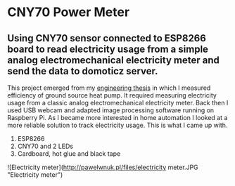 # CNY70 Power Meter
## Using CNY70 sensor connected to ESP8266 board to read electricity usage from a simple analog electromechanical electricity meter and send the data to domoticz server.

This project emerged from my [engineering thesis](https://pawelwnuk.pl/files/Pawel%20Wnuk%20-%20Praca%20inzynierska.pdf) in which I measured efficiency of ground source heat pump. 
It required measuring electricity usage from a classic analog electromechanical electricity meter. Back then I used USB webcam and adapted image processing software running on Raspberry Pi. 
As I became more interested in home automation I looked at a more reliable solution to track electricity usage. This is what I came up with.

1. ESP8266
2. CNY70 and 2 LEDs
3. Cardboard, hot glue and black tape

![Electricity meter](http://pawelwnuk.pl/files/electricity meter.JPG "Electricity meter")